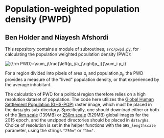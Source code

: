 # Population-weighted population density (PWPD)
## Ben Holder and Niayesh Afshordi

This repository contains a module of subroutines, `src/pwpd.py`, for calculating the population weighted population density (PWD):

<img src="https://latex.codecogs.com/gif.latex?{\rm&space;PWD}=\sum_j\frac{\left(p_j/a_j\right)p_j}{\sum_i&space;p_i}" title="{\rm PWD}=\sum_j\frac{\left(p_j/a_j\right)p_j}{\sum_i p_i}" />

For a region divided into pixels of area <i>a<sub>j</sub></i> and population <i>p<sub>j</sub></i>, the PWD provides a measure of the "lived" population density, or that experienced by the average inhabitant.

The calculation of PWD for a political region therefore relies on a high resolution dataset of population.  The code here utilizes the [Global Human Settlement Population (GHS-POP)](https://ghsl.jrc.ec.europa.eu/ghs_pop2019.php) raster image, which must be placed in the `data/ghs` sub-directory. Specifically, one should download either or both of the [1km scale](https://cidportal.jrc.ec.europa.eu/ftp/jrc-opendata/GHSL/GHS_POP_MT_GLOBE_R2019A/GHS_POP_E2015_GLOBE_R2019A_54009_1K/V1-0/GHS_POP_E2015_GLOBE_R2019A_54009_1K_V1_0.zip) (139MB) or [250m scale](https://cidportal.jrc.ec.europa.eu/ftp/jrc-opendata/GHSL/GHS_POP_MT_GLOBE_R2019A/GHS_POP_E2015_GLOBE_R2019A_54009_250/V1-0/GHS_POP_E2015_GLOBE_R2019A_54009_250_V1_0.zip) (529MB) global images for the 2015 epoch, and the unzipped directories should be placed in `data/ghs`.  Choice of resolution is set in the helper functions with the `GHS_lengthscale` parameter, using the strings `"250m"` or `"1km"`.

